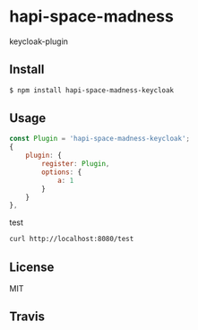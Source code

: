 # hapi-space-madness

keycloak-plugin


## Install

```bash
$ npm install hapi-space-madness-keycloak
```


## Usage

```javascript
const Plugin = 'hapi-space-madness-keycloak';
{
    plugin: {
        register: Plugin,
        options: {
            a: 1
        }
    }
},
```
test
```bash
curl http://localhost:8080/test
```


## License

MIT


## Travis
